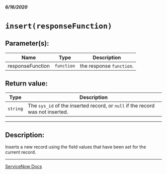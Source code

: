 ##### 6/16/2020
# `insert(responseFunction)`
## Parameter(s):
| Name | Type | Description |
|---|---|---|
| responseFunction | `function` | the response `function`. |

## Return value:
| Type | Description |
|---|---|
| `string` | The `sys_id` of the inserted record, or `null` if the record was not inserted. |

---

## Description:
Inserts a new record using the field values that have been set for the current record.

---

[ServiceNow Docs](https://developer.servicenow.com/dev.do#!/reference/api/newyork/client/c_GlideRecordClientSideV3API#r_GRCS3-insert_F)